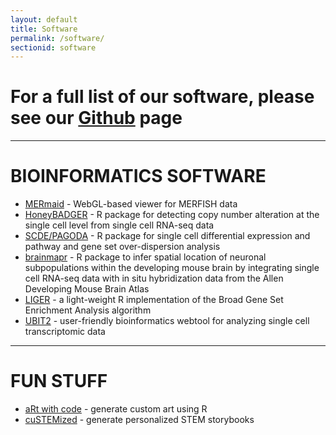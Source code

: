 ```yaml
---
layout: default
title: Software
permalink: /software/
sectionid: software
---
```


# For a full list of our software, please see our [Github](https://github.com/JEFworks) page

---

# BIOINFORMATICS SOFTWARE 
- [MERmaid](https://jef.works/MERmaid/) - WebGL-based viewer for MERFISH data
- [HoneyBADGER](https://jef.works/HoneyBADGER/) - R package for detecting copy number alteration at the single cell level from single cell RNA-seq data
- [SCDE/PAGODA](http://hms-dbmi.github.io/scde/index.html) - R package for single cell differential expression and pathway and gene set over-dispersion analysis 
- [brainmapr](http://hms-dbmi.github.io/brainmapr/) - R package to infer spatial location of neuronal subpopulations within the developing mouse brain by integrating single cell RNA-seq data with in situ hybridization data from the Allen Developing Mouse Brain Atlas
- [LIGER](https://cran.r-project.org/web/packages/liger/) - a light-weight R implementation of the Broad Gene Set Enrichment Analysis algorithm
- [UBIT2](http://ubit2.com/) - user-friendly bioinformatics webtool for analyzing single cell transcriptomic data

---

# FUN STUFF
- [aRt with code](https://jef.works/art-with-code/) - generate custom art using R
- [cuSTEMized](https://custemized.org/) - generate personalized STEM storybooks
